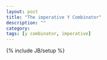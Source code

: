 ```yaml
---
layout: post
title: "The imperative Y Combinator"
description: ""
category: 
tags: [y combinator, imperative]
---
```

{% include JB/setup %}

##
